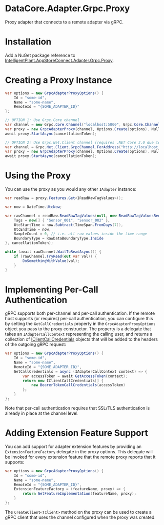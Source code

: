 ﻿# DataCore.Adapter.Grpc.Proxy

Proxy adapter that connects to a remote adapter via gRPC.


# Installation

Add a NuGet package reference to [IntelligentPlant.AppStoreConnect.Adapter.Grpc.Proxy](https://www.nuget.org/packages/IntelligentPlant.AppStoreConnect.Adapter.Grpc.Proxy).


# Creating a Proxy Instance

```csharp
var options = new GrpcAdapterProxyOptions() {
    Id = "some-id",
    Name = "some-name",
    RemoteId = "{SOME_ADAPTER_ID}"
};

// OPTION 1: Use Grpc.Core channel
var channel = new Grpc.Core.Channel("localhost:5000", Grpc.Core.ChannelCredentials.Insecure);
var proxy = new GrpcAdapterProxy(channel, Options.Create(options), NullLoggerFactory.Instance);
await proxy.StartAsync(cancellationToken);

// OPTION 2: Use Grpc.Net.Client channel (requires .NET Core 3.0 due to lack of native HTTP/2 support in `HttpClient` in earlier versions).
var channel = Grpc.Net.Client.GrpcChannel.ForAddress("http://localhost:5000");
var proxy = new GrpcAdapterProxy(channel, Options.Create(options), NullLoggerFactory.Instance);
await proxy.StartAsync(cancellationToken);
```


# Using the Proxy

You can use the proxy as you would any other `IAdapter` instance:

```csharp
var readRaw = proxy.Features.Get<IReadRawTagValues>();

var now = DateTime.UtcNow;

var rawChannel = readRaw.ReadRawTagValues(null, new ReadRawTagValuesRequest() {
    Tags = new[] { "Sensor_001", "Sensor_002" },
    UtcStartTime = now.Subtract(TimeSpan.FromDays(7)),
    UtcEndTime = now,
    SampleCount = 0, // i.e. all raw values inside the time range
    BoundaryType = RawDataBoundaryType.Inside
}, cancellationToken);

while (await rawChannel.WaitToReadAsync()) {
    if (rawChannel.TryRead(out var val)) {
        DoSomethingWithValue(val);
    }
}
```


# Implementing Per-Call Authentication

gRPC supports both per-channel and per-call authentication. If the remote host supports (or requires) per-call authentication, you can configure this by setting the `GetCallCredentials` property in the `GrpcAdapterProxyOptions` object you pass to the proxy constructor. The property is a delegate that takes an `IAdapterCallContext` representing the calling user, and returns a collection of [IClientCallCredentials](../DataCore.Adapter.Grpc.Client/Authentication/IClientCallCredentials.cs) objects that will be added to the headers of the outgoing gRPC request:

```csharp
var options = new GrpcAdapterProxyOptions() {
    Id = "some-id",
    Name = "some-name",
    RemoteId = "{SOME_ADAPTER_ID}",
    GetCallCredentials = async (IAdapterCallContext context) => {
        var accessToken = await GetAccessToken(context);
        return new IClientCallCredentials[] {
            new BearerTokenCallCredentials(accessToken)
        };
    }
};
```

Note that per-call authentication requires that SSL/TLS authentication is already in place at the channel level.


# Adding Extension Feature Support

You can add support for adapter extension features by providing an `ExtensionFeatureFactory` delegate in the proxy options. This delegate will be invoked for every extension feature that the remote proxy reports that it supports:

```csharp
var options = new GrpcAdapterProxyOptions() {
    Id = "some-id",
    Name = "some-name",
    RemoteId = "{SOME_ADAPTER_ID}",
    ExtensionFeatureFactory = (featureName, proxy) => {
        return GetFeatureImplementation(featureName, proxy);
    }
};
```

The `CreateClient<TClient>` method on the proxy can be used to create a gRPC client that uses the channel configured when the proxy was created.
